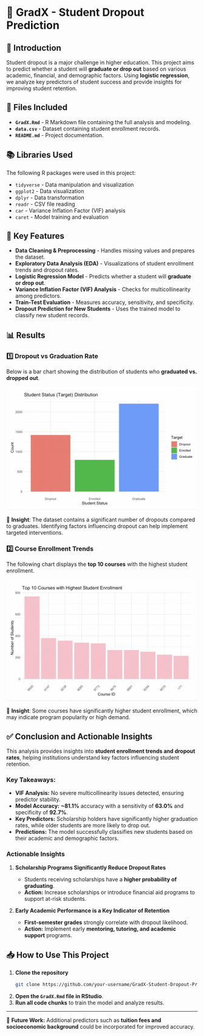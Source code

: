# 📌 GradX - Student Dropout Prediction

## 📝 Introduction
Student dropout is a major challenge in higher education. This project aims to predict whether a student will **graduate or drop out** based on various academic, financial, and demographic factors. Using **logistic regression**, we analyze key predictors of student success and provide insights for improving student retention.

## 📂 Files Included
- **`GradX.Rmd`** - R Markdown file containing the full analysis and modeling.
- **`data.csv`** - Dataset containing student enrollment records.
- **`README.md`** - Project documentation.

## 📚 Libraries Used
The following R packages were used in this project:
- `tidyverse` - Data manipulation and visualization
- `ggplot2` - Data visualization
- `dplyr` - Data transformation
- `readr` - CSV file reading
- `car` - Variance Inflation Factor (VIF) analysis
- `caret` - Model training and evaluation

## 🚀 Key Features
- **Data Cleaning & Preprocessing** - Handles missing values and prepares the dataset.
- **Exploratory Data Analysis (EDA)** - Visualizations of student enrollment trends and dropout rates.
- **Logistic Regression Model** - Predicts whether a student will **graduate or drop out**.
- **Variance Inflation Factor (VIF) Analysis** - Checks for multicollinearity among predictors.
- **Train-Test Evaluation** - Measures accuracy, sensitivity, and specificity.
- **Dropout Prediction for New Students** - Uses the trained model to classify new student records.

## 📊 Results

### **1️⃣ Dropout vs Graduation Rate**
Below is a bar chart showing the distribution of students who **graduated vs. dropped out**.

![Dropout vs Graduation Rate](GradVsDrop.png)

🔹 **Insight**: The dataset contains a significant number of dropouts compared to graduates. Identifying factors influencing dropout can help implement targeted interventions.

### **2️⃣ Course Enrollment Trends**
The following chart displays the **top 10 courses** with the highest student enrollment.

![Top 10 Course Enrollments](CourseEnrolments.png)

🔹 **Insight**: Some courses have significantly higher student enrollment, which may indicate program popularity or high demand.

  ## ✅ Conclusion and Actionable Insights
This analysis provides insights into **student enrollment trends and dropout rates**, helping institutions understand key factors influencing student retention.

### **Key Takeaways:**
- **VIF Analysis:** No severe multicollinearity issues detected, ensuring predictor stability.
- **Model Accuracy:** **~81.1%** accuracy with a sensitivity of **63.0%** and specificity of **92.7%**.
- **Key Predictors:** Scholarship holders have significantly higher graduation rates, while older students are more likely to drop out.
- **Predictions:** The model successfully classifies new students based on their academic and demographic factors.


### **Actionable Insights**
1. **Scholarship Programs Significantly Reduce Dropout Rates**
   - Students receiving scholarships have a **higher probability of graduating**.
   - **Action:** Increase scholarships or introduce financial aid programs to support at-risk students.

2. **Early Academic Performance is a Key Indicator of Retention**
   - **First-semester grades** strongly correlate with dropout likelihood.
   - **Action:** Implement early **mentoring, tutoring, and academic support** programs.

## 📥 How to Use This Project
1. **Clone the repository**
   ```sh
   git clone https://github.com/your-username/GradX-Student-Dropout-Prediction.git
   ```
2. **Open the `GradX.Rmd` file in RStudio**.
3. **Run all code chunks** to train the model and analyze results.

---
🚀 **Future Work:** Additional predictors such as **tuition fees and socioeconomic background** could be incorporated for improved accuracy.
